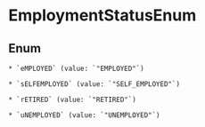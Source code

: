 
# EmploymentStatusEnum

## Enum


    * `eMPLOYED` (value: `"EMPLOYED"`)

    * `sELFEMPLOYED` (value: `"SELF_EMPLOYED"`)

    * `rETIRED` (value: `"RETIRED"`)

    * `uNEMPLOYED` (value: `"UNEMPLOYED"`)



